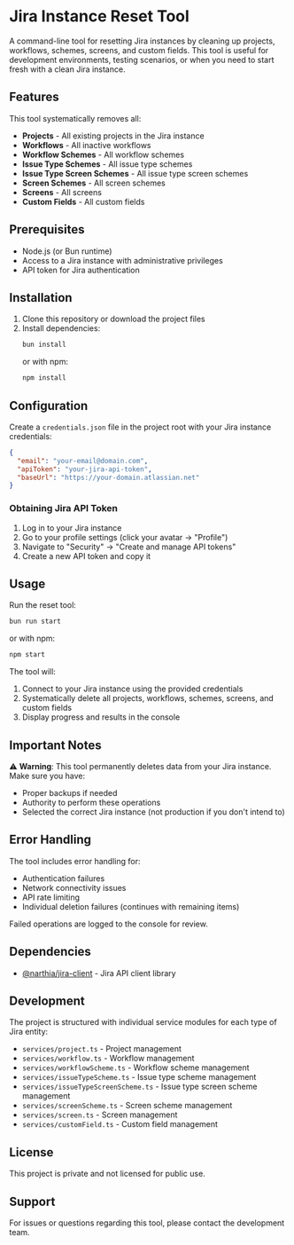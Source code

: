 # Jira Instance Reset Tool

A command-line tool for resetting Jira instances by cleaning up projects, workflows, schemes, screens, and custom fields. This tool is useful for development environments, testing scenarios, or when you need to start fresh with a clean Jira instance.

## Features

This tool systematically removes all:

- **Projects** - All existing projects in the Jira instance
- **Workflows** - All inactive workflows
- **Workflow Schemes** - All workflow schemes
- **Issue Type Schemes** - All issue type schemes
- **Issue Type Screen Schemes** - All issue type screen schemes
- **Screen Schemes** - All screen schemes
- **Screens** - All screens
- **Custom Fields** - All custom fields

## Prerequisites

- Node.js (or Bun runtime)
- Access to a Jira instance with administrative privileges
- API token for Jira authentication

## Installation

1. Clone this repository or download the project files
2. Install dependencies:
   ```bash
   bun install
   ```
   or with npm:
   ```bash
   npm install
   ```

## Configuration

Create a `credentials.json` file in the project root with your Jira instance credentials:

```json
{
  "email": "your-email@domain.com",
  "apiToken": "your-jira-api-token",
  "baseUrl": "https://your-domain.atlassian.net"
}
```

### Obtaining Jira API Token

1. Log in to your Jira instance
2. Go to your profile settings (click your avatar → "Profile")
3. Navigate to "Security" → "Create and manage API tokens"
4. Create a new API token and copy it

## Usage

Run the reset tool:

```bash
bun run start
```

or with npm:

```bash
npm start
```

The tool will:

1. Connect to your Jira instance using the provided credentials
2. Systematically delete all projects, workflows, schemes, screens, and custom fields
3. Display progress and results in the console

## Important Notes

⚠️ **Warning**: This tool permanently deletes data from your Jira instance. Make sure you have:

- Proper backups if needed
- Authority to perform these operations
- Selected the correct Jira instance (not production if you don't intend to)

## Error Handling

The tool includes error handling for:

- Authentication failures
- Network connectivity issues
- API rate limiting
- Individual deletion failures (continues with remaining items)

Failed operations are logged to the console for review.

## Dependencies

- [@narthia/jira-client](https://www.npmjs.com/package/@narthia/jira-client) - Jira API client library

## Development

The project is structured with individual service modules for each type of Jira entity:

- `services/project.ts` - Project management
- `services/workflow.ts` - Workflow management
- `services/workflowScheme.ts` - Workflow scheme management
- `services/issueTypeScheme.ts` - Issue type scheme management
- `services/issueTypeScreenScheme.ts` - Issue type screen scheme management
- `services/screenScheme.ts` - Screen scheme management
- `services/screen.ts` - Screen management
- `services/customField.ts` - Custom field management

## License

This project is private and not licensed for public use.

## Support

For issues or questions regarding this tool, please contact the development team.
